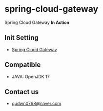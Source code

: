 # spring-cloud-gateway
Spring Cloud Gateway **In Action**

## Init Setting
- [Spring Cloud Gateway](https://start.spring.io/#!type=gradle-project&language=java&platformVersion=3.4.4&packaging=jar&jvmVersion=17&groupId=com.cloud&artifactId=gateway&name=gateway&description=Scheduler%20project%20for%20Spring%20Batch&packageName=com.cloud.gateway&dependencies=cloud-gateway-reactive,actuator,webflux,cloud-loadbalancer,cache)

## Compatible
- JAVA: OpenJDK 17

## Contact us
- qudwn0768@naver.com